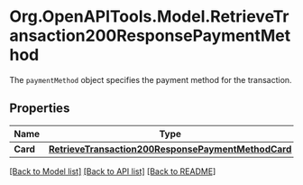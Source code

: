 # Org.OpenAPITools.Model.RetrieveTransaction200ResponsePaymentMethod
The `paymentMethod` object specifies the payment method for the transaction.

## Properties

Name | Type | Description | Notes
------------ | ------------- | ------------- | -------------
**Card** | [**RetrieveTransaction200ResponsePaymentMethodCard**](RetrieveTransaction200ResponsePaymentMethodCard.md) |  | [optional] 

[[Back to Model list]](../README.md#documentation-for-models) [[Back to API list]](../README.md#documentation-for-api-endpoints) [[Back to README]](../README.md)

